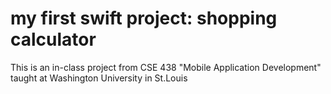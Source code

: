 # my first swift project: shopping calculator
This is an in-class project from CSE 438 "Mobile Application Development" taught at Washington University in St.Louis
